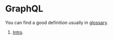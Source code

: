 # GraphQL

You can find a good definition usually in [glossary](./.github/glossary.md).

1. [Intro](./.github/intro.md).
